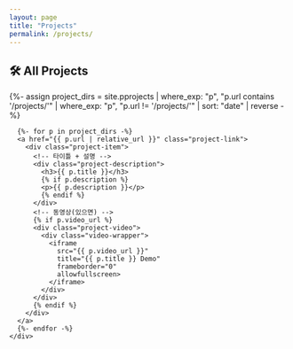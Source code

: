 ```yaml
---
layout: page
title: "Projects"
permalink: /projects/
---
```


<section class="project-showcase-section">
  <h2 class="project-title">🛠️ All Projects</h2>
  <div class="project-showcase-container">
    <div class="project-showcase-grid">
      {%- assign project_dirs = site.pprojects
         | where_exp: "p", "p.url contains '/projects/'"
         | where_exp: "p", "p.url != '/projects/'"
         | sort: "date"
         | reverse -%}

      {%- for p in project_dirs -%}
      <a href="{{ p.url | relative_url }}" class="project-link">
        <div class="project-item">
          <!-- 타이틀 + 설명 -->
          <div class="project-description">
            <h3>{{ p.title }}</h3>
            {% if p.description %}
            <p>{{ p.description }}</p>
            {% endif %}
          </div>
          <!-- 동영상(있으면) -->
          {% if p.video_url %}
          <div class="project-video">
            <div class="video-wrapper">
              <iframe 
                src="{{ p.video_url }}"
                title="{{ p.title }} Demo"
                frameborder="0"
                allowfullscreen>
              </iframe>
            </div>
          </div>
          {% endif %}
        </div>
      </a>
      {%- endfor -%}
    </div>
  </div>
</section>
